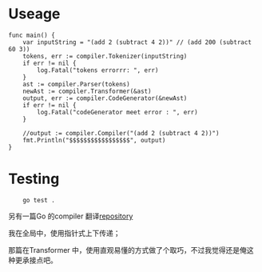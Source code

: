 # Useage

```
func main() {
	var inputString = "(add 2 (subtract 4 2))" // (add 200 (subtract 60 3))
	tokens, err := compiler.Tokenizer(inputString)
	if err != nil {
		log.Fatal("tokens errorrr: ", err)
	}
	ast := compiler.Parser(tokens)
	newAst := compiler.Transformer(&ast)
	output, err := compiler.CodeGenerator(&newAst)
	if err != nil {
		log.Fatal("codeGenerator meet error : ", err)
	}

	//output := compiler.Compiler("(add 2 (subtract 4 2))")
	fmt.Println("$$$$$$$$$$$$$$$$$", output)
}
```

# Testing

        go test .
        
另有一篇Go 的compiler 翻译[repository](https://github.com/hazbo/the-super-tiny-compiler)

我在全局中，使用指针式上下传递；

那篇在Transformer 中，使用直观易懂的方式做了个取巧，不过我觉得还是俺这种更承接点吧。